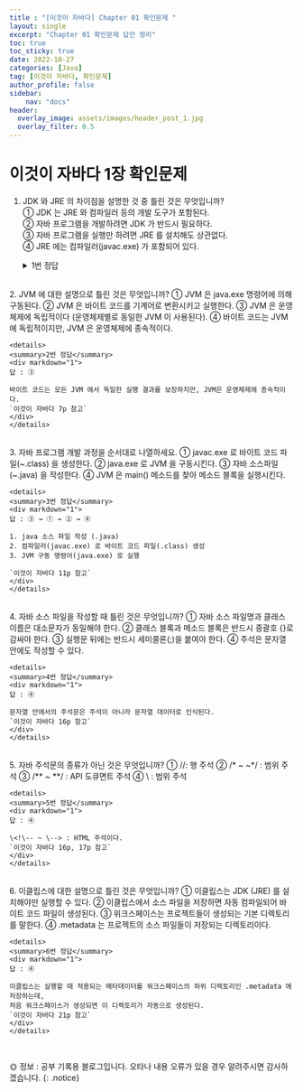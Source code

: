 ```yaml
---
title : "[이것이 자바다] Chapter 01 확인문제 "
layout: single
excerpt: "Chapter 01 확인문제 답안 정리"
toc: true
toc_sticky: true
date: 2022-10-27
categories: [Java]
tag: [이것이 자바다, 확인문제]
author_profile: false
sidebar:
    nav: "docs"
header:
  overlay_image: assets/images/header_post_1.jpg
  overlay_filter: 0.5 
---
```


# 이것이 자바다 1장 확인문제

1. JDK 와 JRE 의 차이점을 설명한 것 중 틀린 것은 무엇입니까?   
① JDK 는 JRE 와 컴파일러 등의 개발 도구가 포함된다.  
② 자바 프로그램을 개발하려면 JDK 가 반드시 필요하다.  
③ 자바 프로그램을 실행만 하려면 JRE 를 설치해도 상관없다.  
④ JRE 에는 컴파일러(javac.exe) 가 포함되어 있다.  

    <details>
    <summary>1번 정답</summary>
    <div markdown="1">
    답 : ④  

    - JRE   
    = JVM + 표준 클래스 라이브러리   
      프로그램 실행에 필요한 자바 가상 기계(JVM), 라이브러리 API 만 포함 

    - JDK   
    = JRE + 개발에 필요한 도구  
      자바 가상 기계(JVM), 라이브러리 API, 컴파일러 등의 개발도구 포함  
    `이것이 자바다 9p 참고`
    </div>
    </details>
<br>
2. JVM 에 대한 설명으로 틀린 것은 무엇입니까?  
① JVM 은 java.exe 명령어에 의해 구동된다.  
② JVM 은 바이트 코드를 기계어로 변환시키고 실행한다.  
③ JVM 은 운영체제에 독립적이다 (운영체제별로 동일한 JVM 이 사용된다).  
④ 바이트 코드는 JVM 에 독립적이지만, JVM 은 운영체제에 종속적이다.  

    <details>
    <summary>2번 정답</summary>
    <div markdown="1">
    답 : ③  

    바이트 코드는 모든 JVM 에서 독일한 실행 결과를 보장하지만, JVM은 운영체제에 종속적이다.  
    `이것이 자바다 7p 참고` 
    </div>
    </details>
<br>
3. 자바 프로그램 개발 과정을 순서대로 나열하세요.  
① javac.exe 로 바이트 코드 파일(~.class) 을 생성한다.  
② java.exe 로 JVM 을 구동시킨다.  
③ 자바 소스파일(~.java) 을 작성한다.  
④ JVM 은 main() 메소드를 찾아 메소드 블록을 실행시킨다.  

    <details>
    <summary>3번 정답</summary>
    <div markdown="1">
    답 : ③ → ① → ② → ④   
 
    1. java 소스 파일 작성 (.java)   
    2. 컴파일러(javac.exe) 로 바이트 코드 파일(.class) 생성  
    3. JVM 구동 명령어(java.exe) 로 실행  

    `이것이 자바다 11p 참고` 
    </div>
    </details>
<br>
4. 자바 소스 파일을 작성할 때 틀린 것은 무엇입니까?  
① 자바 소스 파일명과 클래스 이름은 대소문자가 동일해야 한다.  
② 클래스 블록과 메소드 블록은 반드시 중괄호 {}로 감싸야 한다.  
③ 실행문 뒤에는 반드시 세미콜론(;)을 붙여야 한다.  
④ 주석은 문자열 안에도 작성할 수 있다.

    <details>
    <summary>4번 정답</summary>
    <div markdown="1">
    답 : ④  

    문자열 안에서의 주석문은 주석이 아니라 문자열 데이터로 인식된다.    
    `이것이 자바다 16p 참고` 
    </div>
    </details>
<br>
5. 자바 주석문의 종류가 아닌 것은 무엇입니까?  
① //: 행 주석  
② /* ~ ~*/ : 범위 주석  
③ /** ~ **/ : API 도큐면트 주석  
④ \<!\-- ~ \--> : 범위 주석

    <details>
    <summary>5번 정답</summary>
    <div markdown="1">
    답 : ④   

    \<!\-- ~ \--> : HTML 주석이다.  
    `이것이 자바다 16p, 17p 참고` 
    </div>
    </details>
<br>
6. 이클립스에 대한 설명으로 틀린 것은 무엇입니까?   
① 이클립스는 JDK (JRE) 를 설치해야만 실행할 수 있다.  
② 이클립스에서 소스 파일을 저장하면 자동 컴파일되어 바이트 코드 파일이 생성된다.  
③ 위크스페이스는 프로젝트들이 생성되는 기본 디렉토리를 말한다.  
④ .metadata 는 프로젝트의 소스 파일들이 저장되는 디렉토리이다.  

    <details>
    <summary>6번 정답</summary>
    <div markdown="1">
    답 : ④  

    이클립스는 실행할 때 적용되는 메타데이터를 워크스페이스의 하위 디렉토리인 .metadata 에 저장하는데,   
    처음 워크스페이스가 생성되면 이 디렉토리가 자동으로 생성된다.    
    `이것이 자바다 21p 참고` 
    </div>
    </details>
<br>

🌞 정보 : 공부 기록용 블로그입니다. 오타나 내용 오류가 있을 경우 알려주시면 감사하겠습니다.
{: .notice}
